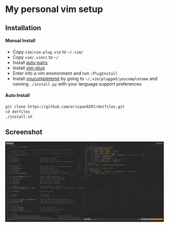 # My personal vim setup

## Installation

#### Manual Install
* Copy `vim/vim-plug.vim` to `~/.vim/`
* Copy `vim/.vimrc` to `~/`
* Install [auto-pairs](https://github.com/jiangmiao/auto-pairs)
* Install [vim-plug](https://github.com/junegunn/vim-plug)
* Enter into a vim environment and run `:PlugInstall`
* Install [youcompleteme](https://github.com/ycm-core/YouCompleteMe) by going to `~/,vim/plugged/youcompleteme` and running `./install.py` with your language support preferences

#### Auto Install
```shell
git clone https://github.com/ericpan0207/dotfiles.git
cd dotfiles
./install.sh
```

## Screenshot
![Screenshot](https://raw.githubusercontent.com/ericpan0207/dotfiles/master/vimrc.PNG)

